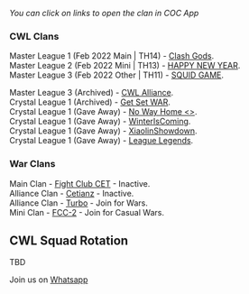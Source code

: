_You can click on links to open the clan in COC App_

### CWL Clans  
  Master  League 1 (Feb 2022 Main   | TH14) - [Clash Gods](https://link.clashofclans.com/en?action=OpenClanProfile&tag=#2YGLUYVY0).  
  Master  League 2 (Feb 2022 Mini   | TH13) - [HAPPY NEW YEAR](https://link.clashofclans.com/en?action=OpenClanProfile&tag=#2Q92GQVGU).  
  Master  League 3 (Feb 2022 Other  | TH11) - [SQUID GAME](https://link.clashofclans.com/en?action=OpenClanProfile&tag=#2QQ2L82G8).  
  
  Master  League 3 (Archived) - [CWL Alliance](https://link.clashofclans.com/en?action=OpenClanProfile&tag=#2P92PP82L).  
  Crystal League 1 (Archived) - [Get Set WAR](https://link.clashofclans.com/en?action=OpenClanProfile&tag=#2PCRU82VU).  
  Crystal League 1 (Gave Away) - [No Way Home <>](https://link.clashofclans.com/en?action=OpenClanProfile&tag=#2LRULJQRQ).  
  Crystal League 1 (Gave Away) - [WinterIsComing](https://link.clashofclans.com/en?action=OpenClanProfile&tag=#2LU09YU20).  
  Crystal League 1 (Gave Away) - [XiaolinShowdown](https://link.clashofclans.com/en?action=OpenClanProfile&tag=#2LUYUPG2P).  
  Crystal League 1 (Gave Away) - [League Legends](https://link.clashofclans.com/en?action=OpenClanProfile&tag=#2L8GPUJ0C).  

### War Clans
  Main Clan - [Fight Club CET](https://link.clashofclans.com/en?action=OpenClanProfile&tag=#PP0YPJL2) - Inactive.  
  Alliance Clan - [Cetianz](https://link.clashofclans.com/en?action=OpenClanProfile&tag=#Q2YUV9CJ) - Inactive.  
  Alliance Clan - [Turbo](https://link.clashofclans.com/en?action=OpenClanProfile&tag=#292QRGCUG) - Join for Wars.  
  Mini Clan - [FCC-2](https://link.clashofclans.com/en?action=OpenClanProfile&tag=#290R2Q8LP) - Join for Casual Wars.  

## CWL Squad Rotation
TBD

Join us on [Whatsapp](https://chat.whatsapp.com/EeZ8MdJnLyAJaVD7suoo3y)

